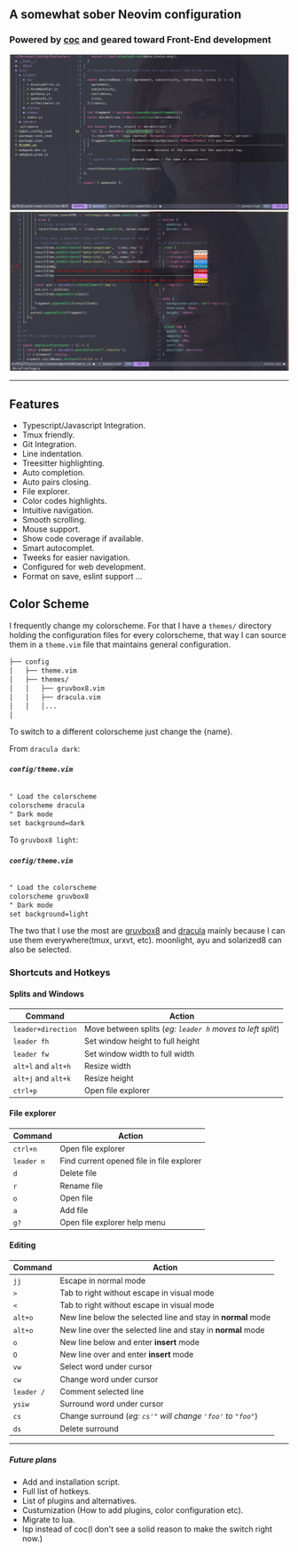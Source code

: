 ## A somewhat sober Neovim configuration

### Powered by [coc](https://github.com/neoclide/coc.nvim) and geared toward Front-End development

![Alt text](demo.png)
![Alt text](demo_2.png)

---

## Features

* Typescript/Javascript Integration.
* Tmux friendly.
* Git Integration.
* Line indentation.
* Treesitter highlighting.
* Auto completion.
* Auto pairs closing.
* File explorer.
* Color codes highlights.
* Intuitive navigation.
* Smooth scrolling.
* Mouse support.
* Show code coverage if available.
* Smart autocomplet.
* Tweeks for easier navigation.
* Configured for web development.
* Format on save, eslint support ...


## Color Scheme

I frequently change my colorscheme. For that I have a `themes/` directory holding the configuration files for every colorscheme, that way I can source them in a `theme.vim` file that maintains general configuration.

    ├── config        
    │   ├── theme.vim
    │   ├── themes/
    │   │   ├── gruvbox8.vim
    │   │   ├── dracula.vim
    │   │   │...
    │

To switch to a different colorscheme just change the {name}.

From `dracula dark`:

###### **`config/theme.vim`**
```vim
" Load the colorscheme
colorscheme dracula
" Dark mode
set background=dark
```

To `gruvbox8 light`:
###### **`config/theme.vim`**
```vim
" Load the colorscheme
colorscheme gruvbox8
" Dark mode
set background=light
```

The two that I use the most are [gruvbox8](https://github.com/lifepillar/vim-gruvbox8) and [dracula](https://github.com/dracula/vim) mainly because I can use them everywhere(tmux, urxvt, etc). moonlight, ayu and solarized8 can also be selected.

### Shortcuts and Hotkeys

#### Splits and Windows

|Command | Action|
|--- | --- |
| `leader+direction`| Move between splits (_eg: `leader h` moves to left split_)|
| `leader fh`| Set window height to full height|
| `leader fw`| Set window width to full width|
| `alt+l` and `alt+h`| Resize width|
| `alt+j` and `alt+k`| Resize height|
| `ctrl+p`| Open file explorer|

#### File explorer

|Command | Action|
|--- | --- |
| `ctrl+n`| Open file explorer|
| `leader n`| Find current opened file in file explorer|
| `d`| Delete file|
| `r`| Rename file|
| `o`| Open file|
| `a`| Add file|
| `g?`| Open file explorer help menu|

#### Editing

|Command | Action|
|--- | --- |
| `jj`| Escape in normal mode|
| `>`| Tab to right without escape in visual mode|
| `<`| Tab to right without escape in visual mode|
| `alt+o`| New line below the selected line and stay in **normal** mode|
| `alt+o`| New line over the selected line and stay in **normal** mode|
| `o`| New line below and enter **insert** mode|
| `O`| New line over and enter **insert** mode|
| `vw`| Select word under cursor|
| `cw`| Change word under cursor|
| `leader /`| Comment selected line|
| `ysiw`| Surround word under cursor|
| `cs`| Change surround (_eg: `cs'"` will change `'foo'` to `"foo"`_)|
| `ds`| Delete surround|

---

##### Future plans

* Add and installation script.
* Full list of hotkeys.
* List of plugins and alternatives.
* Custumization (How to add plugins, color configuration etc).
* Migrate to lua.
* lsp instead of coc(I don't see a solid reason to make the switch right now.)

